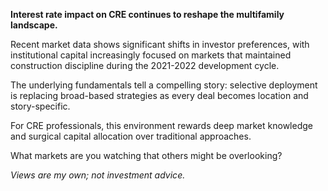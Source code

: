 **Interest rate impact on CRE continues to reshape the multifamily landscape.**

Recent market data shows significant shifts in investor preferences, with institutional capital increasingly focused on markets that maintained construction discipline during the 2021-2022 development cycle.

The underlying fundamentals tell a compelling story: selective deployment is replacing broad-based strategies as every deal becomes location and story-specific.

For CRE professionals, this environment rewards deep market knowledge and surgical capital allocation over traditional approaches.

What markets are you watching that others might be overlooking?

*Views are my own; not investment advice.*